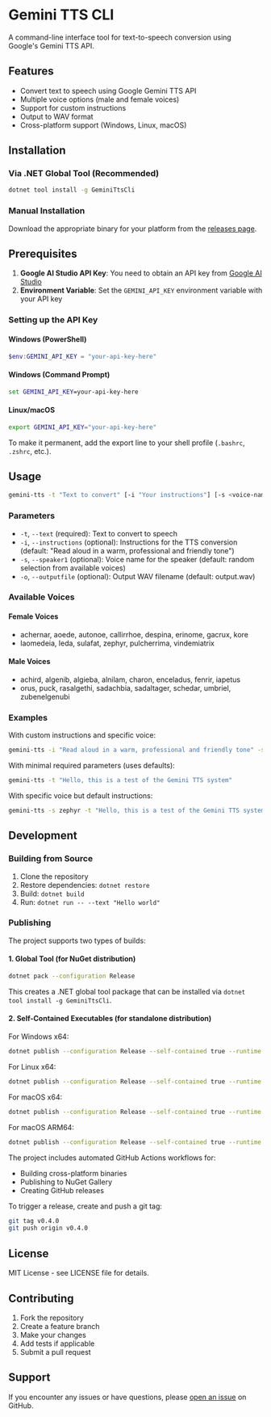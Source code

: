 # Gemini TTS CLI

A command-line interface tool for text-to-speech conversion using Google's Gemini TTS API.

## Features

- Convert text to speech using Google Gemini TTS API
- Multiple voice options (male and female voices)
- Support for custom instructions
- Output to WAV format
- Cross-platform support (Windows, Linux, macOS)

## Installation

### Via .NET Global Tool (Recommended)

```bash
dotnet tool install -g GeminiTtsCli
```

### Manual Installation

Download the appropriate binary for your platform from the [releases page](https://github.com/doggy8088/gemini-tts-cli/releases).

## Prerequisites

1. **Google AI Studio API Key**: You need to obtain an API key from [Google AI Studio](https://makersuite.google.com/app/apikey)
2. **Environment Variable**: Set the `GEMINI_API_KEY` environment variable with your API key

### Setting up the API Key

#### Windows (PowerShell)

```powershell
$env:GEMINI_API_KEY = "your-api-key-here"
```

#### Windows (Command Prompt)

```cmd
set GEMINI_API_KEY=your-api-key-here
```

#### Linux/macOS

```bash
export GEMINI_API_KEY="your-api-key-here"
```

To make it permanent, add the export line to your shell profile (`.bashrc`, `.zshrc`, etc.).

## Usage

```bash
gemini-tts -t "Text to convert" [-i "Your instructions"] [-s <voice-name>] [-o output.wav]
```

### Parameters

- `-t`, `--text` (required): Text to convert to speech
- `-i`, `--instructions` (optional): Instructions for the TTS conversion (default: "Read aloud in a warm, professional and friendly tone")
- `-s`, `--speaker1` (optional): Voice name for the speaker (default: random selection from available voices)
- `-o`, `--outputfile` (optional): Output WAV filename (default: output.wav)

### Available Voices

#### Female Voices

- achernar, aoede, autonoe, callirrhoe, despina, erinome, gacrux, kore
- laomedeia, leda, sulafat, zephyr, pulcherrima, vindemiatrix

#### Male Voices

- achird, algenib, algieba, alnilam, charon, enceladus, fenrir, iapetus
- orus, puck, rasalgethi, sadachbia, sadaltager, schedar, umbriel, zubenelgenubi

### Examples

With custom instructions and specific voice:
```bash
gemini-tts -i "Read aloud in a warm, professional and friendly tone" -s achird -t "大家好，我是 Will 保哥。" -o my-name-is-will.wav
```

With minimal required parameters (uses defaults):
```bash
gemini-tts -t "Hello, this is a test of the Gemini TTS system"
```

With specific voice but default instructions:
```bash
gemini-tts -s zephyr -t "Hello, this is a test of the Gemini TTS system" -o greeting.wav
```

## Development

### Building from Source

1. Clone the repository
2. Restore dependencies: `dotnet restore`
3. Build: `dotnet build`
4. Run: `dotnet run -- --text "Hello world"`

### Publishing

The project supports two types of builds:

#### 1. Global Tool (for NuGet distribution)

```bash
dotnet pack --configuration Release
```

This creates a .NET global tool package that can be installed via `dotnet tool install -g GeminiTtsCli`.

#### 2. Self-Contained Executables (for standalone distribution)

For Windows x64:

```bash
dotnet publish --configuration Release --self-contained true --runtime win-x64 -p:PublishSelfContained=true
```

For Linux x64:

```bash
dotnet publish --configuration Release --self-contained true --runtime linux-x64 -p:PublishSelfContained=true
```

For macOS x64:

```bash
dotnet publish --configuration Release --self-contained true --runtime osx-x64 -p:PublishSelfContained=true
```

For macOS ARM64:

```bash
dotnet publish --configuration Release --self-contained true --runtime osx-arm64 -p:PublishSelfContained=true
```

The project includes automated GitHub Actions workflows for:

- Building cross-platform binaries
- Publishing to NuGet Gallery
- Creating GitHub releases

To trigger a release, create and push a git tag:

```bash
git tag v0.4.0
git push origin v0.4.0
```

## License

MIT License - see LICENSE file for details.

## Contributing

1. Fork the repository
2. Create a feature branch
3. Make your changes
4. Add tests if applicable
5. Submit a pull request

## Support

If you encounter any issues or have questions, please [open an issue](https://github.com/doggy8088/gemini-tts-cli/issues) on GitHub.
